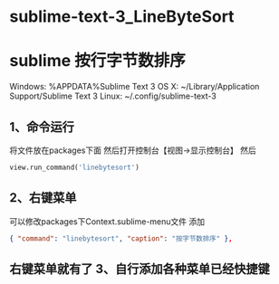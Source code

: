 # sublime-text-3_LineByteSort
sublime 按行字节数排序
==========

  Windows: %APPDATA%Sublime Text 3
  OS X: ~/Library/Application Support/Sublime Text 3
  Linux: ~/.config/sublime-text-3

1、命令运行
--------
  将文件放在packages下面
  然后打开控制台【视图->显示控制台】 然后
```Python
view.run_command('linebytesort')
```
2、右键菜单
--------
  可以修改packages下Context.sublime-menu文件 添加 
```Json
{ "command": "linebytesort", "caption": "按字节数排序" },
```
  右键菜单就有了
3、自行添加各种菜单已经快捷键
------
  


